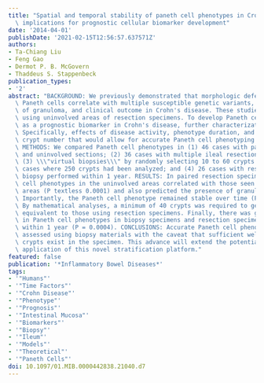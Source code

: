 ```yaml
---
title: "Spatial and temporal stability of paneth cell phenotypes in Crohn's disease:\
  \ implications for prognostic cellular biomarker development"
date: '2014-04-01'
publishDate: '2021-02-15T12:56:57.637571Z'
authors:
- Ta-Chiang Liu
- Feng Gao
- Dermot P. B. McGovern
- Thaddeus S. Stappenbeck
publication_types:
- '2'
abstract: "BACKGROUND: We previously demonstrated that morphologic defects of ileal\
  \ Paneth cells correlate with multiple susceptible genetic variants, the presence\
  \ of granuloma, and clinical outcome in Crohn's disease. These studies were performed\
  \ using uninvolved areas of resection specimens. To develop Paneth cell phenotype\
  \ as a prognostic biomarker in Crohn's disease, further characterization is necessary.\
  \ Specifically, effects of disease activity, phenotype duration, and the minimal\
  \ crypt number that would allow for accurate Paneth cell phenotyping are unknown.\
  \ METHODS: We compared Paneth cell phenotypes in (1) 46 cases with paired involved\
  \ and uninvolved sections; (2) 36 cases with multiple ileal resections over time;\
  \ (3) \\\"virtual biopsies\\\" by randomly selecting 10 to 60 crypts from 85 surgical\
  \ cases where 250 crypts had been analyzed; and (4) 26 cases with resection and\
  \ biopsy performed within 1 year. RESULTS: In paired resection specimens, the Paneth\
  \ cell phenotypes in the uninvolved areas correlated with those seen in involved\
  \ areas (P textless 0.0001) and also predicted the presence of granuloma (P = 0.042).\
  \ Importantly, the Paneth cell phenotype remained stable over time (P textless 0.0001).\
  \ By mathematical analyses, a minimum of 40 crypts was required to generate results\
  \ equivalent to those using resection specimens. Finally, there was good correlation\
  \ in Paneth cell phenotypes in biopsy specimens and resection specimens obtained\
  \ within 1 year (P = 0.0004). CONCLUSIONS: Accurate Paneth cell phenotypes can be\
  \ assessed using biopsy materials with the caveat that sufficient well-oriented\
  \ crypts exist in the specimen. This advance will extend the potential clinical\
  \ application of this novel stratification platform."
featured: false
publication: '*Inflammatory Bowel Diseases*'
tags:
- '"Humans"'
- '"Time Factors"'
- '"Crohn Disease"'
- '"Phenotype"'
- '"Prognosis"'
- '"Intestinal Mucosa"'
- '"Biomarkers"'
- '"Biopsy"'
- '"Ileum"'
- '"Models"'
- '"Theoretical"'
- '"Paneth Cells"'
doi: 10.1097/01.MIB.0000442838.21040.d7
---
```


